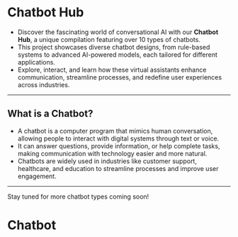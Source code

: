# Chatbot Hub

- Discover the fascinating world of conversational AI with our **Chatbot Hub**, a unique compilation featuring over 10 types of chatbots.  
- This project showcases diverse chatbot designs, from rule-based systems to advanced AI-powered models, each tailored for different applications.  
- Explore, interact, and learn how these virtual assistants enhance communication, streamline processes, and redefine user experiences across industries.

---

## What is a Chatbot?

- A chatbot is a computer program that mimics human conversation, allowing people to interact with digital systems through text or voice.
- It can answer questions, provide information, or help complete tasks, making communication with technology easier and more natural.
- Chatbots are widely used in industries like customer support, healthcare, and education to streamline processes and improve user engagement.

---

Stay tuned for more chatbot types coming soon!
# Chatbot
